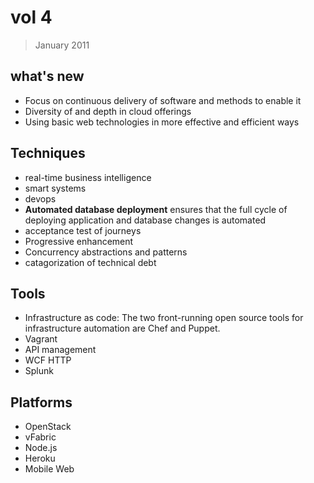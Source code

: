 # vol 4
> January 2011

## what's new
- Focus on continuous delivery of software and methods to enable it
- Diversity of and depth in cloud offerings
- Using basic web technologies in more effective and efficient ways

## Techniques
- real-time business intelligence
- smart systems
- devops
- **Automated database deployment** ensures that the full cycle of deploying application and database changes is automated
- acceptance test of journeys
- Progressive enhancement
- Concurrency abstractions and patterns
- catagorization of technical debt

## Tools
- Infrastructure as code: The two front-running open source tools for infrastructure automation are Chef and Puppet.
- Vagrant
- API management 
- WCF HTTP
- Splunk

## Platforms
- OpenStack
- vFabric
- Node.js
- Heroku
- Mobile Web
